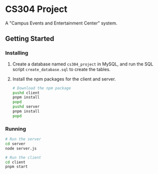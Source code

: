 # CS304 Project

A "Campus Events and Entertainment Center" system.

## Getting Started

### Installing

1. Create a database named `cs304_project` in MySQL, and run the SQL script `create_database.sql` to create the tables.
2. Install the npm packages for the client and server.

   ```bash
   # Download the npm package
   pushd client
   pnpm install
   popd
   pushd server
   pnpm install
   popd
   ```

### Running

```bash
# Run the server
cd server
node server.js

# Run the client
cd client
pnpm start
```
